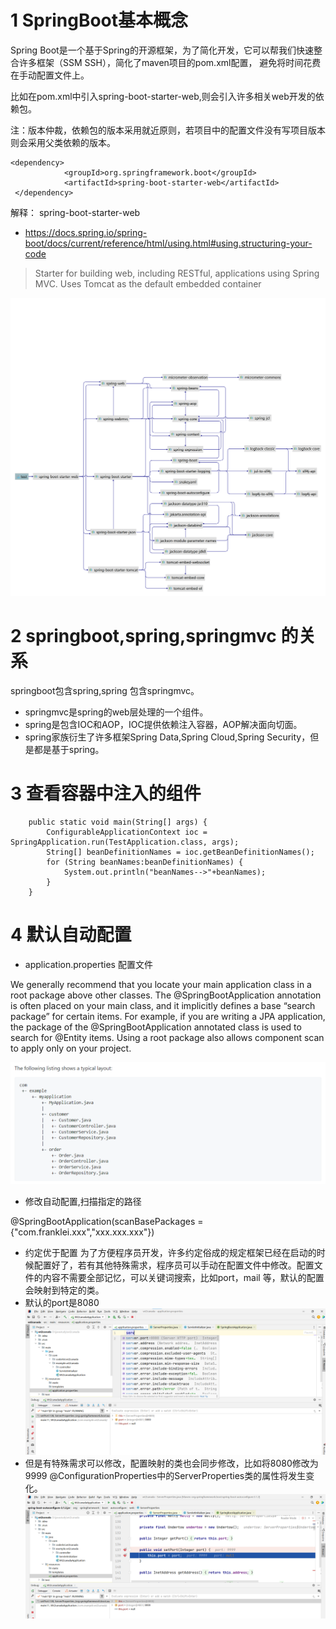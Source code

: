 # 1 SpringBoot基本概念

 Spring Boot是一个基于Spring的开源框架，为了简化开发，它可以帮我们快速整合许多框架（SSM SSH），简化了maven项目的pom.xml配置， 避免将时间花费在手动配置文件上。

比如在pom.xml中引入spring-boot-starter-web,则会引入许多相关web开发的依赖包。

注：版本仲裁，依赖包的版本采用就近原则，若项目中的配置文件没有写项目版本则会采用父类依赖的版本。

```
<dependency>
            <groupId>org.springframework.boot</groupId>
            <artifactId>spring-boot-starter-web</artifactId>
 </dependency>
```

解释：
spring-boot-starter-web

* https://docs.spring.io/spring-boot/docs/current/reference/html/using.html#using.structuring-your-code

> Starter for building web, including RESTful, applications using Spring MVC. Uses Tomcat as the default embedded container


![](spring-boot-starter-web.png)


# 2 springboot,spring,springmvc 的关系
springboot包含spring,spring 包含springmvc。
* springmvc是spring的web层处理的一个组件。
* spring是包含IOC和AOP，IOC提供依赖注入容器，AOP解决面向切面。
* spring家族衍生了许多框架Spring Data,Spring Cloud,Spring Security，但是都是基于spring。

# 3 查看容器中注入的组件


```
    public static void main(String[] args) {
        ConfigurableApplicationContext ioc = SpringApplication.run(TestApplication.class, args);
        String[] beanDefinitionNames = ioc.getBeanDefinitionNames();
        for (String beanNames:beanDefinitionNames) {
            System.out.println("beanNames-->"+beanNames);
        }
    }
```

# 4 默认自动配置
* application.properties 配置文件

We generally recommend that you locate your main application class in a root package above other classes. The @SpringBootApplication annotation is often placed on your main class, and it implicitly defines a base “search package” for certain items. For example, if you are writing a JPA application, the package of the @SpringBootApplication annotated class is used to search for @Entity items. Using a root package also allows component scan to apply only on your project.

![](LocatingtheMainApplication.PNG)

* 修改自动配置,扫描指定的路径

@SpringBootApplication(scanBasePackages = {"com.franklei.xxx","xxx.xxx.xxx"})

*  约定优于配置
为了方便程序员开发，许多约定俗成的规定框架已经在启动的时候配置好了，若有其他特殊需求，程序员可以手动在配置文件中修改。配置文件的内容不需要全部记忆，可以关键词搜索，比如port，mail 等，默认的配置会映射到特定的类。
* 默认的port是8080
![Port](port.png)
* 但是有特殊需求可以修改，配置映射的类也会同步修改，比如将8080修改为9999
@ConfigurationProperties中的ServerProperties类的属性将发生变化。
![Port Change](portchange.png)







